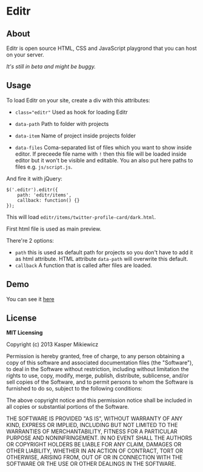 # Editr

## About

Editr is open source HTML, CSS and JavaScript playgrond that you can host on your server.

*It's still in beta and might be buggy.*

## Usage

To load Editr on your site, create a div with this attributes:

* `class="editr"` Used as hook for loading Editr
* `data-path` Path to folder with projects
* `data-item` Name of project inside projects folder
* `data-files` Coma-separated list of files which you want to show inside editor. If preceede file name with `!` then this file will be loaded inside editor but it won't be visible and editable. You an also put here paths to files e.g. `js/script.js`.

    <div class="editr" data-item="twitter-profile-card" data-path="editr/items" data-files="dark.html, light.html, reset.css, style.css, js/script.js, !js/jquery.js"></div>

And fire it with jQuery:

    $('.editr').editr({
        path: 'editr/items',
        callback: function() {}
    });

This will load `editr/items/twitter-profile-card/dark.html`.

First html file is used as main preview.

There're 2 options:

* `path` this is used as default path for projects so you don't have to add it as html attribute. HTML attribute `data-path` will overwrite this default.
* `callback` A function that is called after files are loaded.

## Demo

You can see it [here](http://5minfork.com/Idered/editr)

## License

**MIT Licensing**

Copyright (c) 2013 Kasper Mikiewicz

Permission is hereby granted, free of charge, to any person obtaining a copy of this software and associated documentation files (the "Software"), to deal in the Software without restriction, including without limitation the rights to use, copy, modify, merge, publish, distribute, sublicense, and/or sell copies of the Software, and to permit persons to whom the Software is furnished to do so, subject to the following conditions:

The above copyright notice and this permission notice shall be included in all copies or substantial portions of the Software.

THE SOFTWARE IS PROVIDED "AS IS", WITHOUT WARRANTY OF ANY KIND, EXPRESS OR IMPLIED, INCLUDING BUT NOT LIMITED TO THE WARRANTIES OF MERCHANTABILITY, FITNESS FOR A PARTICULAR PURPOSE AND NONINFRINGEMENT. IN NO EVENT SHALL THE AUTHORS OR COPYRIGHT HOLDERS BE LIABLE FOR ANY CLAIM, DAMAGES OR OTHER LIABILITY, WHETHER IN AN ACTION OF CONTRACT, TORT OR OTHERWISE, ARISING FROM, OUT OF OR IN CONNECTION WITH THE SOFTWARE OR THE USE OR OTHER DEALINGS IN THE SOFTWARE.
